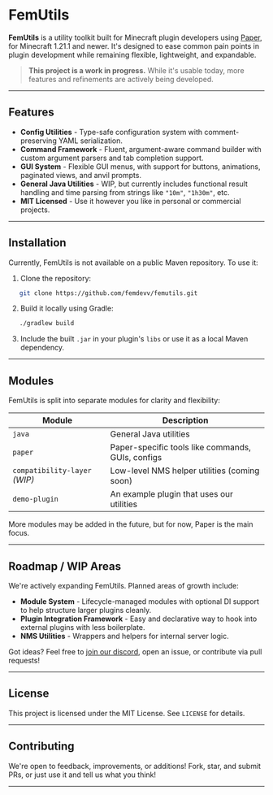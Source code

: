# FemUtils

**FemUtils** is a utility toolkit built for Minecraft plugin developers using [Paper](https://papermc.io/), for Minecraft 1.21.1 and newer. It's designed to ease common pain points in plugin development while remaining flexible, lightweight, and expandable.

> **This project is a work in progress.** While it's usable today, more features and refinements are actively being developed.

---

## Features

- **Config Utilities** - Type-safe configuration system with comment-preserving YAML serialization.
- **Command Framework** - Fluent, argument-aware command builder with custom argument parsers and tab completion support.
- **GUI System** - Flexible GUI menus, with support for buttons, animations, paginated views, and anvil prompts.
- **General Java Utilities** - WIP, but currently includes functional result handling and time parsing from strings like `"10m"`, `"1h30m"`, etc.
- **MIT Licensed** - Use it however you like in personal or commercial projects.

---

## Installation

Currently, FemUtils is not available on a public Maven repository. To use it:

1. Clone the repository:
```bash
   git clone https://github.com/femdevv/femutils.git
````

2. Build it locally using Gradle:

```bash
   ./gradlew build
```
3. Include the built `.jar` in your plugin's `libs` or use it as a local Maven dependency.

---

## Modules

FemUtils is split into separate modules for clarity and flexibility:

| Module                        | Description                                       |
|-------------------------------|---------------------------------------------------|
| `java`                        | General Java utilities                            |
| `paper`                       | Paper-specific tools like commands, GUIs, configs |
| `compatibility-layer` *(WIP)* | Low-level NMS helper utilities (coming soon)      |
| `demo-plugin`                 | An example plugin that uses our utilities         |

More modules may be added in the future, but for now, Paper is the main focus.

---

## Roadmap / WIP Areas

We're actively expanding FemUtils. Planned areas of growth include:
* **Module System** - Lifecycle-managed modules with optional DI support to help structure larger plugins cleanly.
* **Plugin Integration Framework** - Easy and declarative way to hook into external plugins with less boilerplate.
* **NMS Utilities** - Wrappers and helpers for internal server logic.

Got ideas? Feel free to [join our discord](https://discord.gg/TVTfhXHFsz), open an issue, or contribute via pull requests!

---

## License

This project is licensed under the MIT License. See `LICENSE` for details.

---

## Contributing

We're open to feedback, improvements, or additions! Fork, star, and submit PRs, or just use it and tell us what you think!

---
